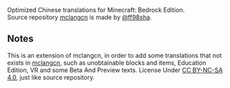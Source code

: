 Optimized Chinese translations for Minecraft: Bedrock Edition.<br>
Source repository [mclangcn](https://github.com/ff98sha/mclangcn) is made by [@ff98sha](https://github.com/ff98sha).

## Notes
This is an extension of mclangcn, in order to add some translations that not exists in [mclangcn](https://github.com/ff98sha/mclangcn), such as unobtainable blocks and items, Education Edition, VR and some Beta And Preview texts.
License Under [CC BY-NC-SA 4.0](https://creativecommons.org/licenses/by-nc-sa/4.0/deed), just like source repository.



